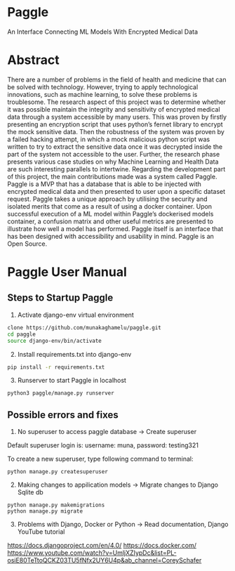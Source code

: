 # Paggle

An Interface Connecting ML Models With Encrypted Medical Data

# Abstract

There are a number of problems in the field of health and medicine that can be solved with technology. However, trying to apply technological innovations,
such as machine learning, to solve these problems is troublesome. The research aspect of this project was to determine whether it was possible maintain the integrity and sensitivity of encrypted medical data through a system accessible by many users. This was proven by firstly presenting an encryption script that uses python’s fernet library to encrypt the mock sensitive data. Then the robustness of the system was proven by a failed hacking attempt, in which a mock malicious python script was written to try to extract the sensitive data once it was decrypted inside the part of the system not accessible to the user. Further, the research phase presents various case studies on why Machine Learning and Health Data are such interesting parallels to intertwine. Regarding the development part of this project, the main contributions made was a system called Paggle. Paggle is a MVP that has a database that is able to be injected with encrypted medical data and then presented to user upon a specific dataset request. Paggle takes a unique approach by utilising the security and isolated merits that
come as a result of using a docker container. Upon successful execution of a ML model within Paggle’s dockerised models container, a confusion matrix and other useful metrics are presented to illustrate how well a model has performed. Paggle itself is an interface that has been designed with accessibility and usability in mind. Paggle is an Open Source.

# Paggle User Manual

## Steps to Startup Paggle

1. Activate django-env virtual environment

```bash
clone https://github.com/munakaghamelu/paggle.git
cd paggle
source django-env/bin/activate
```

2. Install requirements.txt into django-env

```bash
pip install -r requirements.txt
````

3. Runserver to start Paggle in localhost

```
python3 paggle/manage.py runserver
```

## Possible errors and fixes

1. No superuser to access paggle database -> Create superuser

Default superuser login is: username: muna, password: testing321

To create a new superuser, type following command to terminal:

```
python manage.py createsuperuser
```

2. Making changes to appilication models -> Migrate changes to Django Sqlite db

```
python manage.py makemigrations
python manage.py migrate
```

3. Problems with Django, Docker or Python -> Read documentation, Django YouTube tutorial

https://docs.djangoproject.com/en/4.0/
https://docs.docker.com/
https://www.youtube.com/watch?v=UmljXZIypDc&list=PL-osiE80TeTtoQCKZ03TU5fNfx2UY6U4p&ab_channel=CoreySchafer
